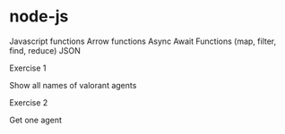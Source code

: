 # node-js

Javascript functions
Arrow functions
Async Await
Functions (map, filter, find, reduce)
JSON

Exercise 1

Show all names of valorant agents

Exercise 2

Get one agent
